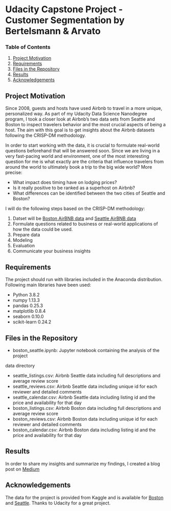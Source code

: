 # Udacity Capstone Project - Customer Segmentation by Bertelsmann & Arvato

### Table of Contents

1. [Project Motivation](#motivation)
2. [Requirements](#requirements)
3. [Files in the Repository](#filesintherepository)
4. [Results](#results)
5. [Acknowledgements](#acknowledgements)


## Project Motivation <a name="motivation"></a>

Since 2008, guests and hosts have used Airbnb to travel in a more unique, personalized way. As part of my Udacity Data Science Nanodegree program, I took a closer look at Airbnb’s two data sets from Seattle and Boston to inspect travelers behavior and the most crucial aspects of being a host. The aim with this goal is to get insights about the Airbnb datasets following the CRISP-DM methodology.

In order to start working with the data, it is crucial to formulate real-world questions beforehand that will be answered soon. Since we are living in a very fast-pacing world and environment, one of the most interesting question for me is what exactly are the criteria that influence travelers from around the world to ultimately book a trip to the big wide world? 
More precise:
- What impact does timing have on lodging prices?
- Is it really positive to be ranked as a superhost on Airbnb?
- What differences can be identified between the two cities of Seattle and Boston?

I will do the following steps based on the CRISP-DM methodology:

1. Datset will be [Boston AirBNB data](https://www.kaggle.com/airbnb/boston) and [Seattle AirBNB data](https://www.kaggle.com/airbnb/seattle/data)
2. Formulate questions related to business or real-world applications of how the data could be used.
5. Prepare data
6. Modeling
7. Evaluation
8. Communicate your business insights

## Requirements <a name="requirements"></a>

The project should run with libraries included in the Anaconda distribution. Following main libraries have been used:

  - Python 3.8.2
  - numpy 1.13.3
  - pandas 0.25.3
  - matplotlib 0.8.4
  - seaborn 0.10.0
  - scikit-learn 0.24.2


## Files in the Repository <a name="filesintherepository"></a>

  - boston_seattle.ipynb: Jupyter notebook containing the analysis of the project

data directory
  - seattle_listings.csv: Airbnb Seattle data including full descriptions and average review score
  - seattle_reviews.csv: Airbnb Seattle data including unique id for each reviewer and detailed comments
  - seattle_calendar.csv: Airbnb Seattle data including listing id and the price and availability for that day
  - boston_listings.csv: Airbnb Boston data including full descriptions and average review score
  - boston_reviews.csv: Airbnb Boston data including unique id for each reviewer and detailed comments
  - boston_calendar.csv: Airbnb Boston data including listing id and the price and availability for that day

## Results <a name="results"></a>

In order to share my insights and summarize my findings, I created a blog post on [Medium](https://robsamm.medium.com/thats-why-being-a-superhost-is-not-the-most-important-fact-at-airbnb-c6f063b4a232)

## Acknowledgements <a name="acknowledgements"></a>

The data for the project is provided from Kaggle and is available for [Boston](https://www.kaggle.com/airbnb/boston) and [Seattle](https://www.kaggle.com/airbnb/seattle/data). 
Thanks to Udacity for a great project.



